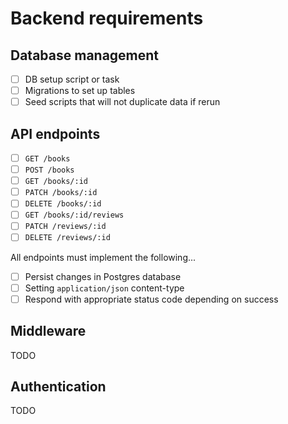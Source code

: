 # Backend requirements

## Database management

- [ ] DB setup script or task
- [ ] Migrations to set up tables
- [ ] Seed scripts that will not duplicate data if rerun

## API endpoints

- [ ] `GET /books`
- [ ] `POST /books`
- [ ] `GET /books/:id`
- [ ] `PATCH /books/:id`
- [ ] `DELETE /books/:id`
- [ ] `GET /books/:id/reviews`
- [ ] `PATCH /reviews/:id`
- [ ] `DELETE /reviews/:id`

All endpoints must implement the following...

- [ ] Persist changes in Postgres database
- [ ] Setting `application/json` content-type
- [ ] Respond with appropriate status code depending on success

## Middleware

TODO

## Authentication

TODO
